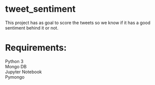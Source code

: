 # tweet_sentiment
This project has as goal to score the tweets so we know if it has a good sentiment behind it or not.

# Requirements:

Python 3</br>
Mongo DB</br>
Jupyter Notebook</br>
Pymongo
